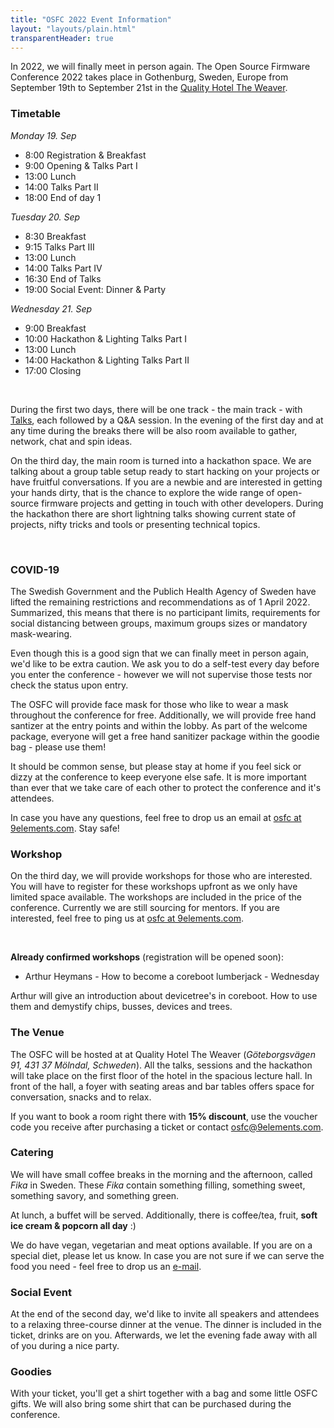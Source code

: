 ```yaml
---
title: "OSFC 2022 Event Information"
layout: "layouts/plain.html"
transparentHeader: true
---
```


In 2022, we will finally meet in person again. The Open Source Firmware Conference 2022 takes place in Gothenburg, Sweden, Europe from September 19th to September 21st in the [Quality Hotel The Weaver](https://www.nordicchoicehotels.com/hotels/sweden/gothenburg/quality-hotel-the-weaver/).

### Timetable

_Monday 19. Sep_

- 8:00 Registration & Breakfast
- 9:00 Opening & Talks Part I
- 13:00 Lunch
- 14:00 Talks Part II
- 18:00 End of day 1

_Tuesday 20. Sep_

- 8:30 Breakfast
- 9:15 Talks Part III
- 13:00 Lunch
- 14:00 Talks Part IV
- 16:30 End of Talks
- 19:00 Social Event: Dinner & Party

_Wednesday 21. Sep_

- 9:00 Breakfast
- 10:00 Hackathon & Lighting Talks Part I
- 13:00 Lunch
- 14:00 Hackathon & Lighting Talks Part II
- 17:00 Closing  

&nbsp;


During the first two days, there will be one track - the main track - with [Talks](https://www.osfc.io/2022/talk-list), each followed by a Q&A session. 
In the evening of the first day and at any time during the breaks there will be also room available to gather, network, chat and spin ideas.

On the third day, the main room is turned into a hackathon space. We are talking about a group table setup ready to start hacking on your projects or have fruitful conversations. If you are a newbie and are interested in getting your hands dirty, that is the chance to explore the wide range of open-source firmware projects and getting in touch with other developers. 
During the hackathon there are short lightning talks showing current state of projects, nifty tricks and tools or presenting technical topics.

&nbsp;


### COVID-19
The Swedish Government and the Publich Health Agency of Sweden have lifted the remaining restrictions and recommendations as of 1 April 2022. Summarized, this means that there is no participant limits, requirements for social distancing between groups, maximum groups sizes or mandatory mask-wearing.

Even though this is a good sign that we can finally meet in person again, we'd like to be extra caution. We ask you to do a self-test every day before you enter the conference - however we will not supervise those tests nor check the status upon entry.

The OSFC will provide face mask for those who like to wear a mask throughout the conference for free. Additionally, we will provide free hand santizer at the entry points and within the lobby. As part of the welcome package, everyone will get a free hand sanitizer package within the goodie bag - please use them!

It should be common sense, but please stay at home if you feel sick or dizzy at the conference to keep everyone else safe. It is more important than ever that we take care of each other to protect the conference and it's attendees.

In case you have any questions, feel free to drop us an email at [osfc at 9elements.com](mailto:osfc@9elements.com). Stay safe!

### Workshop

On the third day, we will provide workshops for those who are interested. You will have to register for these workshops upfront as we only have limited space available. The workshops are included in the price of the conference. Currently we are still sourcing for mentors. If you are interested, feel free to ping us at [osfc at 9elements.com](mailto:osfc@9elements.com).  

&nbsp;

__Already confirmed workshops__ (registration will be opened soon):

- Arthur Heymans - How to become a coreboot lumberjack - Wednesday

Arthur will give an introduction about devicetree's in coreboot. How to use them and demystify chips, busses, devices and trees.

### The Venue

The OSFC will be hosted at at Quality Hotel The Weaver (_Göteborgsvägen 91, 431 37 Mölndal, Schweden_). All the talks, sessions and the hackathon will take place on the first floor of the hotel in the spacious lecture hall.
In front of the hall, a foyer with seating areas and bar tables offers space for conversation, snacks and to relax.

If you want to book a room right there with __15% discount__, use the voucher code you receive after purchasing a ticket or contact [osfc@9elements.com](mailto:osfc@9elements.com).

### Catering

We will have small coffee breaks in the morning and the afternoon, called _Fika_ in Sweden. These _Fika_ contain something filling, something sweet, something savory, and something green.

At lunch, a buffet will be served. Additionally, there is coffee/tea, fruit, __soft ice cream & popcorn all day__ :)

We do have vegan, vegetarian and meat options available. If you are on a special diet, please let us know. In case you are not sure if we can serve the food you need - feel free to drop us an [e-mail](mailto:osfc@9elements.com).

### Social Event

At the end of the second day, we'd like to invite all speakers and attendees to a relaxing three-course dinner at the venue. The dinner is included in the ticket, drinks are on you. 
Afterwards, we let the evening fade away with all of you during a nice party.

### Goodies

With your ticket, you'll get a shirt together with a bag and some little OSFC gifts. We will also bring some shirt that can be purchased during the conference.


